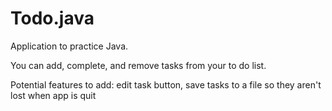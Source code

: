 # Todo.java

Application to practice Java.

You can add, complete, and remove tasks from your to do list.

Potential features to add: edit task button, save tasks to a file so they aren't lost when app is quit
